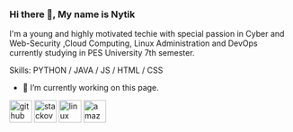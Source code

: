### Hi there 👋, My name is Nytik 

 I'm  a young and highly motivated techie with special passion in Cyber and Web-Security ,Cloud Computing, Linux Administration and DevOps 
currently  studying in PES University 7th semester. 

Skills: PYTHON / JAVA / JS / HTML / CSS 

- 🔭 I’m currently working on this page. 


[<img src='https://cdn.jsdelivr.net/npm/simple-icons@3.0.1/icons/github.svg' alt='github' height='40'>](https://github.com/iamnytik)  [<img src='https://cdn.jsdelivr.net/npm/simple-icons@3.0.1/icons/stackoverflow.svg' alt='stackoverflow' height='40'>](https://stackoverflow.com/users/https://askubuntu.com/users/1621349/iamnytik)  [<img src='https://cdn.jsdelivr.net/npm/simple-icons@3.0.1/icons/linux.svg' alt='linux' height='40'>](https://www.credly.com/badges/dc195a70-6f7c-4ca0-8e49-ad2227824e51)  [<img src='https://cdn.jsdelivr.net/npm/simple-icons@3.0.1/icons/amazonaws.svg' alt='amazonaws' height='40'>](https://www.credly.com/badges/823d783b-fce8-4a78-9d60-33758c01e08d)  


